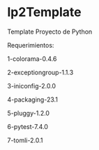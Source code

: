 # lp2Template
Template Proyecto de Python

Requerimientos:

1-colorama-0.4.6 

2-exceptiongroup-1.1.3 

3-iniconfig-2.0.0 

4-packaging-23.1 

5-pluggy-1.2.0 

6-pytest-7.4.0 

7-tomli-2.0.1
